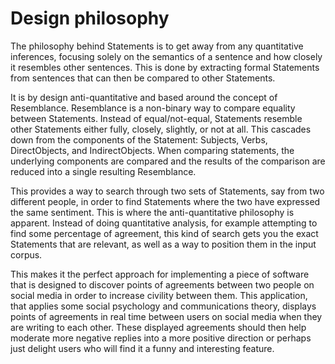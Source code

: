 Design philosophy
=================
The philosophy behind Statements is to get away from any quantitative inferences,
focusing solely on the semantics of a sentence and how closely it resembles other sentences.
This is done by extracting formal Statements from sentences that can then be compared to other Statements.

It is by design anti-quantitative and based around the concept of Resemblance.
Resemblance is a non-binary way to compare equality between Statements.
Instead of equal/not-equal, Statements resemble other Statements either fully, closely, slightly, or not at all.
This cascades down from the components of the Statement: Subjects, Verbs, DirectObjects, and IndirectObjects.
When comparing statements, the underlying components are compared and the results of the comparison
are reduced into a single resulting Resemblance.

This provides a way to search through two sets of Statements, say from two different people,
in order to find Statements where the two have expressed the same sentiment.
This is where the anti-quantitative philosophy is apparent.
Instead of doing quantitative analysis, for example attempting to find some percentage of agreement,
this kind of search gets you the exact Statements that are relevant,
as well as a way to position them in the input corpus.

This makes it the perfect approach for implementing a piece of software that is designed
to discover points of agreements between two people on social media in order to increase civility between them.
This application, that applies some social psychology and communications theory,
displays points of agreements in real time between users on social media when they are writing to each other.
These displayed agreements should then help moderate more negative replies into a more positive direction
or perhaps just delight users who will find it a funny and interesting feature.
